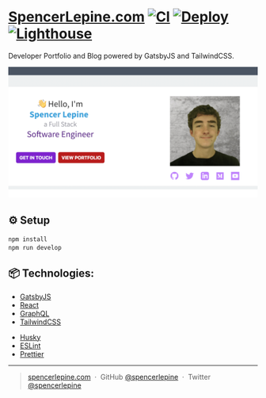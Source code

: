 # [SpencerLepine.com](https://www.spencerlepine.com/) [![CI](https://github.com/spencerlepine/portfolio-site/actions/workflows/main.yml/badge.svg?branch=master)](https://github.com/spencerlepine/portfolio-site/actions/workflows/main.yml) [![Deploy](https://github.com/spencerlepine/portfolio-site/actions/workflows/netlify.yml/badge.svg?branch=master)](https://github.com/spencerlepine/portfolio-site/actions/workflows/netlify.yml) [![Lighthouse](https://github.com/spencerlepine/portfolio-site/actions/workflows/lighthouse.yml/badge.svg?branch=master)](https://github.com/spencerlepine/portfolio-site/actions/workflows/lighthouse.yml)

Developer Portfolio and Blog powered by GatsbyJS and TailwindCSS.

![OG Snapshot](./static/og@2x.png)
## ⚙️ Setup

```sh
npm install
npm run develop
```

## 📦 Technologies:

- [GatsbyJS](https://www.gatsbyjs.com/)
- [React](https://reactjs.org/)
- [GraphQL](https://graphql.org/)
- [TailwindCSS](https://tailwindcss.com/)
<!-- - [Digital Ocean Droplet](https://www.digitalocean.com/products/droplets/) -->
- [Husky](https://typicode.github.io/husky/)
- [ESLint](https://eslint.org/)
- [Prettier](https://prettier.io/)

<!-- ## Features
### Pre-commit hooks
- Uses `Husky`, `ESLint`, and `Prettier` to enforce code styles and ensure Gatsby will build before pushing to remote.
### Static Files
- `GatsbyJS` will dynamically build static files from files in the [`/content](./content) folder, including blog posts and projects. -->

<!-- ### Continuous Integration
- GitHub Actions will ensure a valid Gatsby build on the `master` branch

- Pushes to `master` will trigger automatic deployment to the [Digital Ocean Droplet](https://www.digitalocean.com/products/droplets/). GitHub Actions with SSH into the remote server and replace static files. -->

---

> [spencerlepine.com](https://www.spencerlepine.com) &nbsp;&middot;&nbsp; GitHub [@spencerlepine](https://github.com/spencerlepine) &nbsp;&middot;&nbsp; Twitter [@spencerlepine](http://twitter.com/spencerlepine)
